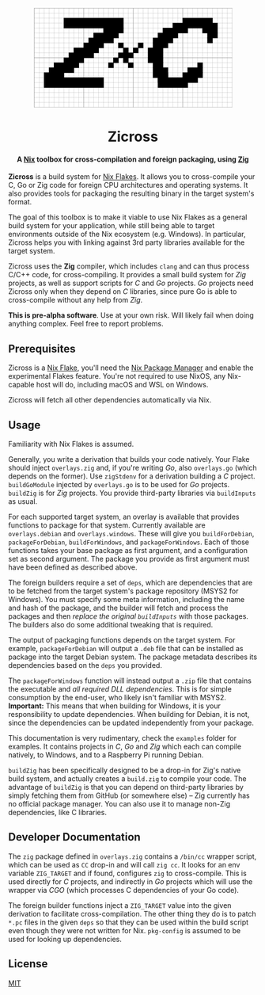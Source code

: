 <p align="center"><img src="/zicross.svg" alt="zicross logo"/></p>
<h1 align="center">Zicross</h1>
<h4 align="center">A <a href="https://nixos.org">Nix</a> toolbox for cross-compilation and foreign packaging, using <a href="https://ziglang.org">Zig</a></h4>

**Zicross** is a build system for [Nix Flakes](https://nixos.wiki/wiki/Flakes).
It allows you to cross-compile your C, Go or Zig code for foreign CPU architectures and operating systems.
It also provides tools for packaging the resulting binary in the target system's format.

The goal of this toolbox is to make it viable to use Nix Flakes as a general build system for your application, while still being able to target environments outside of the Nix ecosystem (e.g. Windows).
In particular, Zicross helps you with linking against 3rd party libraries available for the target system.

Zicross uses the **Zig** compiler, which includes `clang` and can thus process C/C++ code, for cross-compiling.
It provides a small build system for *Zig* projects, as well as support scripts for *C* and *Go* projects.
*Go* projects need Zicross only when they depend on *C* libraries, since pure Go is able to cross-compile without any help from *Zig*.

**This is pre-alpha software**.
Use at your own risk.
Will likely fail when doing anything complex.
Feel free to report problems.

## Prerequisites

Zicross is a [Nix Flake](https://nixos.wiki/wiki/Flakes), you'll need the [Nix Package Manager](https://nixos.org) and enable the experimental Flakes feature.
You're not required to use NixOS, any Nix-capable host will do, including macOS and WSL on Windows.

Zicross will fetch all other dependencies automatically via Nix.

## Usage

Familiarity with Nix Flakes is assumed.

Generally, you write a derivation that builds your code natively.
Your Flake should inject `overlays.zig` and, if you're writing *Go*, also `overlays.go` (which depends on the former).
Use `zigStdenv` for a derivation building a *C* project.
`buildGoModule` injected by `overlays.go` is to be used for *Go* projects.
`buildZig` is for *Zig* projects.
You provide third-party libraries via `buildInputs` as usual.

For each supported target system, an overlay is available that provides functions to package for that system.
Currently available are `overlays.debian` and `overlays.windows`.
These will give you `buildForDebian`, `packageForDebian`, `buildForWindows`, and `packageForWindows`.
Each of those functions takes your base package as first argument, and a configuration set as second argument.
The package you provide as first argument must have been defined as described above.

The foreign builders require a set of `deps`, which are dependencies that are to be fetched from the target system's package repository (MSYS2 for Windows).
You must specify some meta information, including the name and hash of the package, and the builder will fetch and process the packages and then *replace the original `buildInputs`* with those packages.
The builders also do some additional tweaking that is required.

The output of packaging functions depends on the target system.
For example, `packageForDebian` will output a `.deb` file that can be installed as package into the target Debian system.
The package metadata describes its dependencies based on the `deps` you provided.

The `packageForWindows` function will instead output a `.zip` file that contains the executable and *all required DLL dependencies*.
This is for simple consumption by the end-user, who likely isn't familiar with MSYS2.
**Important:** This means that when building for Windows, it is your responsibility to update dependencies.
When building for Debian, it is not, since the dependencies can be updated independently from your package.

This documentation is very rudimentary, check the `examples` folder for examples.
It contains projects in *C*, *Go* and *Zig* which each can compile natively, to Windows, and to a Raspberry Pi running Debian.

`buildZig` has been specifically designed to be a drop-in for Zig's native build system, and actually creates a `build.zig` to compile your code.
The advantage of `buildZig` is that you can depend on third-party libraries by simply fetching them from GitHub (or somewhere else) – Zig currently has no official package manager.
You can also use it to manage non-Zig dependencies, like C libraries.

## Developer Documentation

The `zig` package defined in `overlays.zig` contains a `/bin/cc` wrapper script, which can be used as `CC` drop-in and will call `zig cc`.
It looks for an env variable `ZIG_TARGET` and if found, configures `zig` to cross-compile.
This is used directly for *C* projects, and indirectly in *Go* projects which will use the wrapper via *CGO* (which processes C dependencies of your Go code).

The foreign builder functions inject a `ZIG_TARGET` value into the given derivation to facilitate cross-compilation.
The other thing they do is to patch `*.pc` files in the given `deps` so that they can be used within the build script even though they were not written for Nix.
`pkg-config` is assumed to be used for looking up dependencies.

## License

[MIT](/LICENSE)